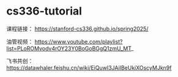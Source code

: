 # cs336-tutorial

课程链接： https://stanford-cs336.github.io/spring2025/

油管视频： https://www.youtube.com/playlist?list=PLoROMvodv4rOY23Y0BoGoBGgQ1zmU_MT_

飞书共创： https://datawhaler.feishu.cn/wiki/EiQuwI3JAiIBeUkiXOscyMJkn9f
